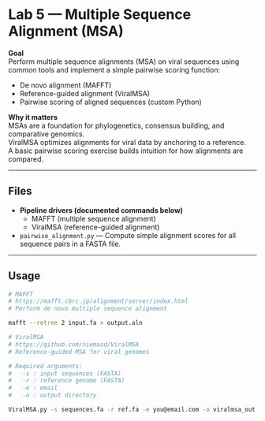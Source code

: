 # Lab 5 — Multiple Sequence Alignment (MSA)

**Goal**  
Perform multiple sequence alignments (MSA) on viral sequences using common tools and implement a simple pairwise scoring function:
- De novo alignment (MAFFT)  
- Reference-guided alignment (ViralMSA)  
- Pairwise scoring of aligned sequences (custom Python)  

**Why it matters**  
MSAs are a foundation for phylogenetics, consensus building, and comparative genomics.  
ViralMSA optimizes alignments for viral data by anchoring to a reference.  
A basic pairwise scoring exercise builds intuition for how alignments are compared.  

---

## Files
- **Pipeline drivers (documented commands below)**  
  - MAFFT (multiple sequence alignment)  
  - ViralMSA (reference-guided alignment)  
- `pairwise_alignment.py` — Compute simple alignment scores for all sequence pairs in a FASTA file.  

---

## Usage

```bash
# MAFFT
# https://mafft.cbrc.jp/alignment/server/index.html
# Perform de novo multiple sequence alignment

mafft --retree 2 input.fa > output.aln

# ViralMSA
# https://github.com/niemasd/ViralMSA
# Reference-guided MSA for viral genomes

# Required arguments:
#   -s : input sequences (FASTA)
#   -r : reference genome (FASTA)
#   -e : email
#   -o : output directory

ViralMSA.py -s sequences.fa -r ref.fa -e you@email.com -o viralmsa_out
